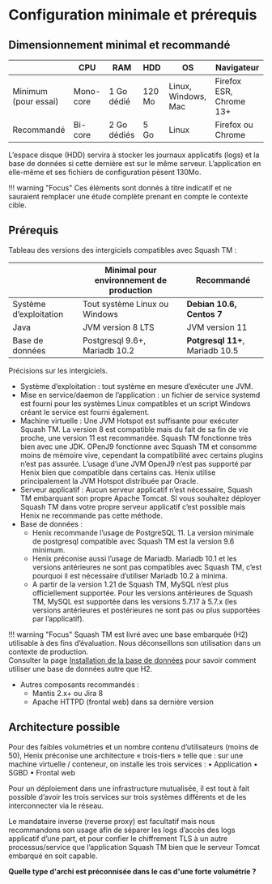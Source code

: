 # Configuration minimale et prérequis 

## Dimensionnement minimal et recommandé

|  | CPU | RAM | HDD | OS | Navigateur |
|--|--|--|--|--|--|
| Minimum (pour essai) | Mono-core | 1 Go dédié | 120 Mo | Linux, Windows, Mac | Firefox ESR, Chrome 13+ |
 Recommandé | Bi-core | 2 Go dédiés | 5 Go | Linux | Firefox ou Chrome |

L’espace disque (HDD) servira à stocker les journaux applicatifs (logs) et la base de données si cette dernière est sur le même serveur.
L’application en elle-même et ses fichiers de configuration pèsent 130Mo.


!!! warning "Focus"
    Ces éléments sont donnés à titre indicatif et ne sauraient remplacer une étude complète prenant en compte le contexte cible.

## Prérequis

Tableau des versions des intergiciels compatibles avec Squash TM : 

|  | Minimal pour environnement de production | Recommandé |
|--|--|--|
| Système d’exploitation | Tout système Linux ou Windows | **Debian 10.6, Centos 7** |
| Java | JVM version 8 LTS | JVM version 11 |
| Base de données | Postgresql 9.6+, Mariadb 10.2 | **Potgresql 11+**, Mariadb 10.5 |

Précisions sur les intergiciels.

- Système d’exploitation : tout système en mesure d’exécuter une JVM.
- Mise en service/daemon de l’application : un fichier de service systemd est fourni pour les systèmes Linux compatibles et un script Windows créant le service est fourni également.
- Machine virtuelle : Une JVM Hotspot est suffisante pour exécuter Squash TM. La version 8 est compatible mais du fait de sa fin de vie proche, une version 11 est recommandée.
Squash TM fonctionne très bien avec une JDK.
OPenJ9 fonctionne avec Squash TM et consomme moins de mémoire vive, cependant la compatibilité avec certains plugins n’est pas assurée. L’usage d’une JVM OpenJ9 n’est pas supporté par Henix bien que compatible dans certains cas.
Henix utilise principalement la JVM Hotspot distribuée par Oracle.
- Serveur applicatif : 
Aucun serveur applicatif n’est nécessaire, Squash TM embarquant son propre Apache Tomcat.
SI vous souhaitez déployer Squash TM dans votre propre serveur applicatif c’est possible mais Henix ne recommande pas cette méthode.
- Base de données : 
    - Henix recommande l’usage de PostgreSQL 11. La version minimale de postgresql compatible avec Squash TM est la version 9.6 minimum.
    - Henix préconise aussi l’usage de Mariadb. Mariadb 10.1 et les versions antérieures ne sont pas compatibles avec Squash TM, c’est pourquoi il est nécessaire d’utiliser Mariadb 10.2 à minima.
    - A partir de la version 1.21 de Squash TM, MySQL n’est plus officiellement supportée. Pour les versions antérieures de Squash TM, MySQL est supportée dans les versions 5.7.17 à 5.7.x (les versions antérieures et postérieures ne sont pas ou plus supportées par l’applicatif).

!!! warning "Focus"
    Squash TM est livré avec une base embarquée (H2) utilisable à des fins d’évaluation. Nous déconseillons son utilisation dans un contexte de production.
    <br/>Consulter la page [Installation de la base de données](./installation-bdd.md) pour savoir comment utiliser une base de données autre que H2.

- Autres composants recommandés :
    - Mantis 2.x+ ou Jira 8
    - Apache HTTPD (frontal web) dans sa dernière version


## Architecture possible

Pour des faibles volumétries et un nombre contenu d’utilisateurs (moins de 50), Henix préconise une architecture « trois-tiers » telle que : sur une machine virtuelle / conteneur, on installe les trois services :
•	Application
•	SGBD
•	Frontal web

Pour un déploiement dans une infrastructure mutualisée, il est tout à fait possible d’avoir les trois services sur trois systèmes différents et de les interconnecter via le réseau.

Le mandataire inverse (reverse proxy) est facultatif mais nous recommandons son usage afin de séparer les logs d’accès des logs applicatif d’une part, et pour confier le chiffrement TLS à un autre processus/service que l’application Squash TM bien que le serveur Tomcat embarqué en soit capable.

**Quelle type d'archi est préconnisée dans le cas d'une forte volumétrie ?**